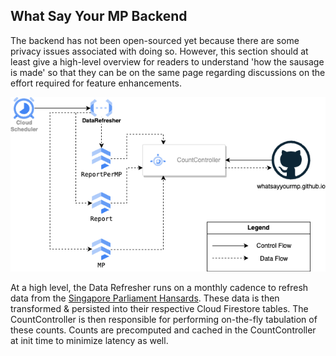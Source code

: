 ## What Say Your MP Backend

The backend has not been open-sourced yet because there are some privacy issues associated with doing so.
However, this section should at least give a high-level overview for readers to understand 'how the sausage is made'
so that they can be on the same page regarding discussions on the effort required for feature enhancements.

![WhatSayYourMPBackend](./img/WhatSayYourMP-backend.png)

At a high level, the Data Refresher runs on a monthly cadence to refresh data from the [Singapore Parliament Hansards](https://sprs.parl.gov.sg/).
These data is then transformed & persisted into their respective Cloud Firestore tables.
The CountController is then responsible for performing on-the-fly tabulation of these counts.
Counts are precomputed and cached in the CountController at init time to minimize latency as well.